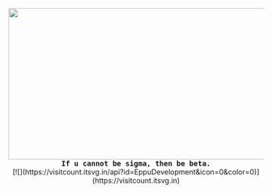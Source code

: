 <p align="center">
  <img src="https://media0.giphy.com/media/v1.Y2lkPTc5MGI3NjExdG9pcnI3d29yZ3J3OXBvbTl3bzZ2NDgycm1kenM1dnNnc3E3eW53ZSZlcD12MV9pbnRlcm5hbF9naWZfYnlfaWQmY3Q9Zw/0GVvelklkDHazj20yx/200.webp" width="700" height="300"><br>
  <samp><b>If u cannot be sigma, then be beta.</b></samp><br>
[![](https://visitcount.itsvg.in/api?id=EppuDevelopment&icon=0&color=0)](https://visitcount.itsvg.in)
</p>


